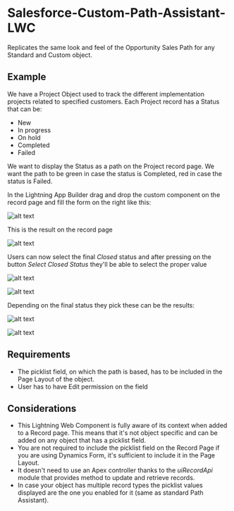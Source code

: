# Salesforce-Custom-Path-Assistant-LWC

Replicates the same look and feel of the Opportunity Sales Path for any Standard and Custom object.

## Example

We have a Project Object used to track the different implementation projects related to specified customers. Each Project record has a Status that can be:

-   New
-   In progress
-   On hold
-   Completed
-   Failed

We want to display the Status as a path on the Project record page. We want the path to be green in case the status is Completed, red in case the status is Failed.

In the Lightning App Builder drag and drop the custom component on the record page and fill the form on the right like this:

![alt text](./doc/images/appBuilder.png 'App Builder')

This is the result on the record page

![alt text](./doc/images/initialStatus.png 'Initial Status')

Users can now select the final _Closed_ status and after pressing on the button _Select Closed Status_ they'll be able to select the proper value

![alt text](./doc/images/selectClosed.png 'Select Closed')

![alt text](./doc/images/modal.png 'Modal')

Depending on the final status they pick these can be the results:

![alt text](./doc/images/completed.png 'Completed')

![alt text](./doc/images/failed.png 'Failed')

## Requirements

-   The picklist field, on which the path is based, has to be included in the Page Layout of the object.
-   User has to have Edit permission on the field

## Considerations

-   This Lightning Web Component is fully aware of its context when added to a Record page. This means that it's not object specific and can be added on any object that has a picklist field.
-   You are not required to include the picklist field on the Record Page if you are using Dynamics Form, it's sufficient to include it in the Page Layout.
-   It doesn't need to use an Apex controller thanks to the _uiRecordApi_ module that provides method to update and retrieve records.
-   In case your object has multiple record types the picklist values displayed are the one you enabled for it (same as standard Path Assistant).
